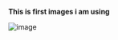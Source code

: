 __This is first images i am using__

![image](https://user-images.githubusercontent.com/25786445/90333751-f3434b80-dfe5-11ea-8557-bf26591f831a.png)
